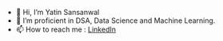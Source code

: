 - 👋 Hi, I’m Yatin Sansanwal
- 👀 I’m proficient in DSA, Data Science and Machine Learning.
- 📫 How to reach me : [LinkedIn](http://www.linkedin.com/in/11-yatin-sansanwal)

<!---
11YATIN/11YATIN is a ✨ special ✨ repository because its `README.md` (this file) appears on your GitHub profile.
You can click the Preview link to take a look at your changes.
--->
<!---
- 💞️ I’m looking to collaborate on ...
--->
